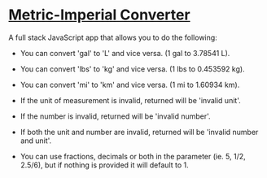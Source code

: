 # [Metric-Imperial Converter](https://www.freecodecamp.org/learn/quality-assurance/quality-assurance-projects/metric-imperial-converter)

A full stack JavaScript app that allows you to do the following:

- You can convert 'gal' to 'L' and vice versa. (1 gal to 3.78541 L).

- You can convert 'lbs' to 'kg' and vice versa. (1 lbs to 0.453592 kg).

- You can convert 'mi' to 'km' and vice versa. (1 mi to 1.60934 km).

- If the unit of measurement is invalid, returned will be 'invalid unit'.

- If the number is invalid, returned will be 'invalid number'.

- If both the unit and number are invalid, returned will be 'invalid number and unit'.

- You can use fractions, decimals or both in the parameter (ie. 5, 1/2, 2.5/6), but if nothing is provided it will default to 1.
